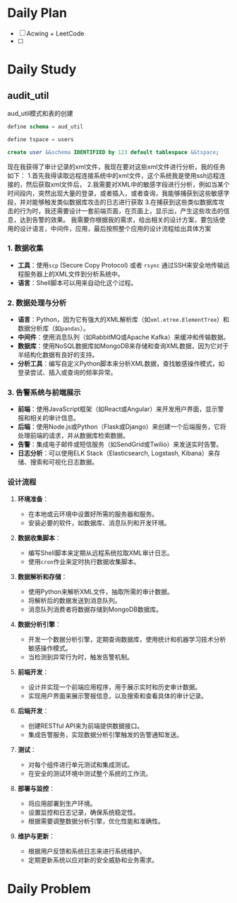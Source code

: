 # Daily Plan
- [ ] Acwing + LeetCode
- [ ] 
# Daily Study
## audit_util
aud_util模式和表的创建
```sql
define schema = aud_util

define tspace = users

create user &&schema IDENTIFIED by 123 default tablespace &&tspace;
```


现在我获得了审计记录的xml文件，我现在要对这些xml文件进行分析，我的任务如下： 1.首先我得读取远程连接系统中的xml文件，这个系统我是使用ssh远程连接的，然后获取xml文件后， 2.我需要对XML中的敏感字段进行分析，例如当某个时间段内，突然出现大量的登录，或者插入，或者查询，我能够捕获到这些敏感字段，并对能够触发类似数据库攻击的日志进行获取 3.在捕获到这些类似数据库攻击的行为时，我还需要设计一套前端页面，在页面上，显示出，产生这些攻击的信息，达到告警的效果。 我需要你根据我的需求，给出相关的设计方案，要包括使用的设计语言，中间件，应用，最后按照整个应用的设计流程给出具体方案

### 1. 数据收集

- **工具**：使用`scp` (Secure Copy Protocol) 或者 `rsync` 通过SSH来安全地传输远程服务器上的XML文件到分析系统中。
- **语言**：Shell脚本可以用来自动化这个过程。

### 2. 数据处理与分析

- **语言**：Python，因为它有强大的XML解析库（如`xml.etree.ElementTree`）和数据分析库（如`pandas`）。
- **中间件**：使用消息队列（如RabbitMQ或Apache Kafka）来缓冲和传输数据。
- **数据库**：使用NoSQL数据库如MongoDB来存储和查询XML数据，因为它对于半结构化数据有良好的支持。
- **分析工具**：编写自定义Python脚本来分析XML数据，查找敏感操作模式，如登录尝试、插入或查询的频率异常。

### 3. 告警系统与前端展示

- **前端**：使用JavaScript框架（如React或Angular）来开发用户界面，显示警报和相关的审计信息。
- **后端**：使用Node.js或Python（Flask或Django）来创建一个后端服务，它将处理前端的请求，并从数据库检索数据。
- **告警**：集成电子邮件或短信服务（如SendGrid或Twilio）来发送实时告警。
- **日志分析**：可以使用ELK Stack（Elasticsearch, Logstash, Kibana）来存储、搜索和可视化日志数据。

### 设计流程

1. **环境准备**：
    
    - 在本地或云环境中设置好所需的服务器和服务。
    - 安装必要的软件，如数据库、消息队列和开发环境。
2. **数据收集脚本**：
    
    - 编写Shell脚本来定期从远程系统拉取XML审计日志。
    - 使用`cron`作业来定时执行数据收集脚本。
3. **数据解析和存储**：
    
    - 使用Python来解析XML文件，抽取所需的审计数据。
    - 将解析后的数据发送到消息队列。
    - 消息队列消费者将数据存储到MongoDB数据库。
4. **数据分析引擎**：
    
    - 开发一个数据分析引擎，定期查询数据库，使用统计和机器学习技术分析敏感操作模式。
    - 当检测到异常行为时，触发告警机制。
5. **前端开发**：
    
    - 设计并实现一个前端应用程序，用于展示实时和历史审计数据。
    - 实现用户界面来展示警报信息，以及搜索和查看具体的审计记录。
6. **后端开发**：
    
    - 创建RESTful API来为前端提供数据接口。
    - 集成告警服务，实现数据分析引擎触发的告警通知发送。
7. **测试**：
    
    - 对每个组件进行单元测试和集成测试。
    - 在安全的测试环境中测试整个系统的工作流。
8. **部署与监控**：
    
    - 将应用部署到生产环境。
    - 设置监控和日志记录，确保系统稳定性。
    - 根据需要调整数据分析引擎，优化性能和准确性。
9. **维护与更新**：
    
    - 根据用户反馈和系统日志来进行系统维护。
    - 定期更新系统以应对新的安全威胁和业务需求。
# Daily Problem

